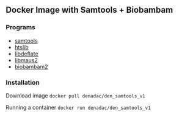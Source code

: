 ## Docker Image with Samtools + Biobambam

### Programs

* [samtools](https://github.com/samtools/samtools)
* [htslib](https://github.com/samtools/htslib)
* [libdeflate](https://github.com/ebiggers/libdeflate)
* [libmaus2](https://gitlab.com/german.tischler/libmaus2)
* [biobambam2](https://gitlab.com/german.tischler/biobambam2)

### Installation

Download image `docker pull denadac/den_samtools_v1`  

Running a container `docker run denadac/den_samtools_v1`
